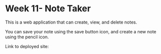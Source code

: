 # Week 11- Note Taker

This is a web application that can create, view, and delete notes.

You can save your note using the save button icon, and create a new note using the pencil icon.

Link to deployed site:


